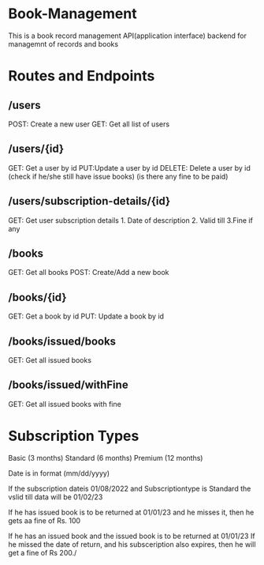 # Book-Management


This is a book record management API(application interface)  backend for managemnt of records and books

#  Routes and Endpoints

## /users
POST: Create a new user
GET: Get all list of users


## /users/{id}
GET: Get a user by id
PUT:Update a user by id
DELETE: Delete a user by id (check if he/she still have issue books) (is there any fine to be paid)

## /users/subscription-details/{id}
GET: Get user subscription details
    1. Date of description
    2. Valid till
    3.Fine if any


## /books
GET: Get all books
POST: Create/Add a new book

## /books/{id}
GET: Get a book by id
PUT: Update a book by id


## /books/issued/books
GET: Get all issued books


## /books/issued/withFine
GET: Get all issued books with fine


# Subscription Types

Basic (3 months)
Standard (6 months)
Premium (12 months)

Date is in format (mm/dd/yyyy)

If the subscription dateis 01/08/2022
and Subscriptiontype is Standard
the vslid till data will be 01/02/23

If he has issued book is to be returned at 01/01/23
and he misses it, then he gets aa fine of Rs. 100


If he has an issued book and the issued book is to be returned at 01/01/23
If he missed the date of return, and his subsceription also expires, then he will get a
fine of Rs 200./

